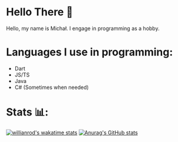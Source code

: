 # Hello There 👋
Hello, my name is Michał. I engage in programming as a hobby.

# Languages I use in programming:
- Dart
- JS/TS
- Java
- C# (Sometimes when needed)

# Stats 📊:

[![willianrod's wakatime stats](https://github-readme-stats.vercel.app/api/wakatime?username=3efbaaa1-b5e0-4b83-8cdd-afe9c645beb0)](https://github.com/anuraghazra/github-readme-stats)
[![Anurag's GitHub stats](https://github-readme-stats.vercel.app/api?username=MysterDead&theme=radical&count_private=true&locale=pl&include_all_commits=true)](https://github.com/anuraghazra/github-readme-stats)


